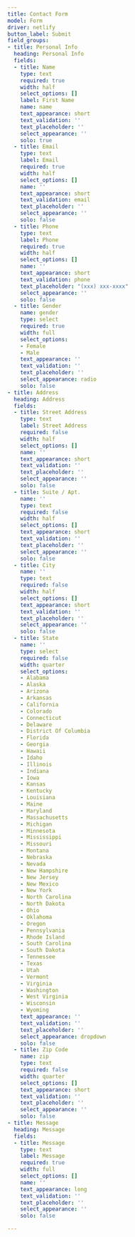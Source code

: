 ```yaml
---
title: Contact Form
model: Form
driver: netlify
button_label: Submit
field_groups:
- title: Personal Info
  heading: Personal Info
  fields:
  - title: Name
    type: text
    required: true
    width: half
    select_options: []
    label: First Name
    name: name
    text_appearance: short
    text_validation: ''
    text_placeholder: ''
    select_appearance: ''
    solo: true
  - title: Email
    type: text
    label: Email
    required: true
    width: half
    select_options: []
    name: ''
    text_appearance: short
    text_validation: email
    text_placeholder: ''
    select_appearance: ''
    solo: false
  - title: Phone
    type: text
    label: Phone
    required: true
    width: half
    select_options: []
    name: ''
    text_appearance: short
    text_validation: phone
    text_placeholder: "(xxx) xxx-xxxx"
    select_appearance: ''
    solo: false
  - title: Gender
    name: gender
    type: select
    required: true
    width: full
    select_options:
    - Female
    - Male
    text_appearance: ''
    text_validation: ''
    text_placeholder: ''
    select_appearance: radio
    solo: false
- title: Address
  heading: Address
  fields:
  - title: Street Address
    type: text
    label: Street Address
    required: false
    width: half
    select_options: []
    name: ''
    text_appearance: short
    text_validation: ''
    text_placeholder: ''
    select_appearance: ''
    solo: false
  - title: Suite / Apt.
    name: ''
    type: text
    required: false
    width: half
    select_options: []
    text_appearance: short
    text_validation: ''
    text_placeholder: ''
    select_appearance: ''
    solo: false
  - title: City
    name: ''
    type: text
    required: false
    width: half
    select_options: []
    text_appearance: short
    text_validation: ''
    text_placeholder: ''
    select_appearance: ''
    solo: false
  - title: State
    name: ''
    type: select
    required: false
    width: quarter
    select_options:
    - Alabama
    - Alaska
    - Arizona
    - Arkansas
    - California
    - Colorado
    - Connecticut
    - Delaware
    - District Of Columbia
    - Florida
    - Georgia
    - Hawaii
    - Idaho
    - Illinois
    - Indiana
    - Iowa
    - Kansas
    - Kentucky
    - Louisiana
    - Maine
    - Maryland
    - Massachusetts
    - Michigan
    - Minnesota
    - Mississippi
    - Missouri
    - Montana
    - Nebraska
    - Nevada
    - New Hampshire
    - New Jersey
    - New Mexico
    - New York
    - North Carolina
    - North Dakota
    - Ohio
    - Oklahoma
    - Oregon
    - Pennsylvania
    - Rhode Island
    - South Carolina
    - South Dakota
    - Tennessee
    - Texas
    - Utah
    - Vermont
    - Virginia
    - Washington
    - West Virginia
    - Wisconsin
    - Wyoming
    text_appearance: ''
    text_validation: ''
    text_placeholder: ''
    select_appearance: dropdown
    solo: false
  - title: Zip Code
    name: zip
    type: text
    required: false
    width: quarter
    select_options: []
    text_appearance: short
    text_validation: ''
    text_placeholder: ''
    select_appearance: ''
    solo: false
- title: Message
  heading: Message
  fields:
  - title: Message
    type: text
    label: Message
    required: true
    width: full
    select_options: []
    name: ''
    text_appearance: long
    text_validation: ''
    text_placeholder: ''
    select_appearance: ''
    solo: false

---
```

